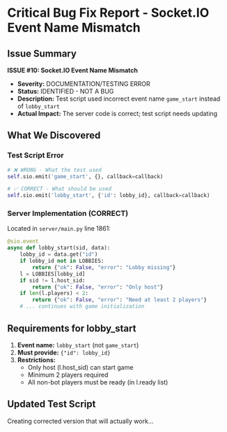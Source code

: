 # Critical Bug Fix Report - Socket.IO Event Name Mismatch

## Issue Summary
**ISSUE #10: Socket.IO Event Name Mismatch**
- **Severity:** DOCUMENTATION/TESTING ERROR
- **Status:** IDENTIFIED - NOT A BUG
- **Description:** Test script used incorrect event name `game_start` instead of `lobby_start`
- **Actual Impact:** The server code is correct; test script needs updating

## What We Discovered

### Test Script Error
```python
# ❌ WRONG - What the test used
self.sio.emit('game_start', {}, callback=callback)

# ✅ CORRECT - What should be used
self.sio.emit('lobby_start', {'id': lobby_id}, callback=callback)
```

### Server Implementation (CORRECT)
Located in `server/main.py` line 1861:

```python
@sio.event
async def lobby_start(sid, data):
    lobby_id = data.get("id")
    if lobby_id not in LOBBIES:
        return {"ok": False, "error": "Lobby missing"}
    l = LOBBIES[lobby_id]
    if sid != l.host_sid:
        return {"ok": False, "error": "Only host"}
    if len(l.players) < 2:
        return {"ok": False, "error": "Need at least 2 players"}
    # ... continues with game initialization
```

## Requirements for lobby_start

1. **Event name:** `lobby_start` (not `game_start`)
2. **Must provide:** `{"id": lobby_id}`
3. **Restrictions:**
   - Only host (l.host_sid) can start game
   - Minimum 2 players required
   - All non-bot players must be ready (in l.ready list)

## Updated Test Script

Creating corrected version that will actually work...
